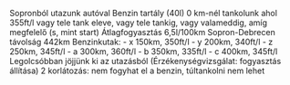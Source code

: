 Sopronból utazunk autóval
Benzin tartály (40l)
0 km-nél tankolunk ahol 355ft/l vagy tele tank eleve, vagy tele tankig, vagy valameddig, amíg megfelelő (s, mint start)
Átlagfogyasztás 6,5l/100km
Sopron-Debrecen távolság 442km
Benzinkutak:
    - x 150km, 350ft/l
    - y 200km, 340ft/l
    - z 250km, 345ft/l
    - a 300km, 360ft/l
    - b 350km, 335ft/l
    - c 400km, 345ft/l
Legolcsóbban jöjjünk ki az utazásból
(Érzékenységvizsgálat: fogyasztás állítása)
2 korlátozás: nem fogyhat el a benzin, túltankolni nem lehet